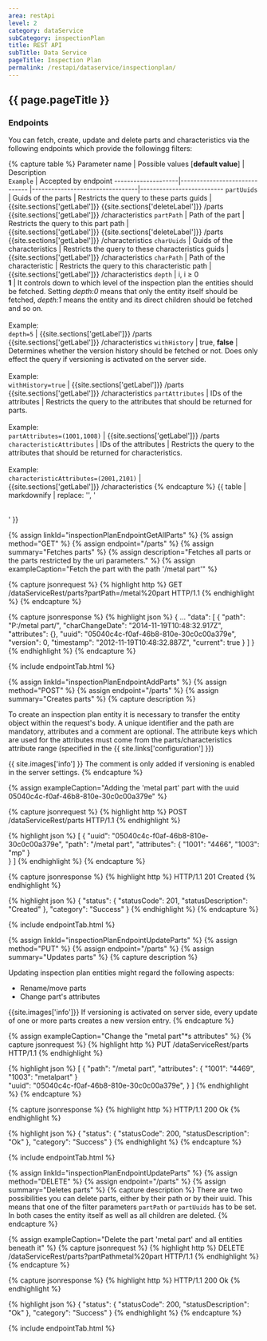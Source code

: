 ```yaml
---
area: restApi
level: 2
category: dataService
subCategory: inspectionPlan
title: REST API
subTitle: Data Service
pageTitle: Inspection Plan
permalink: /restapi/dataservice/inspectionplan/
---
```


## {{ page.pageTitle }}

### Endpoints

You can fetch, create, update and delete parts and characteristics via the following endpoints which provide the followingg filters:

{% capture table %}
Parameter name      | Possible values [**default value**] | Description  <br> ```Example``` | Accepted by endpoint
--------------------|------------------------------       |---------------------------------|--------------------------
`partUuids`           | Guids of the parts | Restricts the query to these parts guids | <nobr>{{site.sections['getLabel']}} {{site.sections['deleteLabel']}} /parts</nobr><br> {{site.sections['getLabel']}} /characteristics
`partPath`            | Path of the part | Restricts the query to this part path  | <nobr>{{site.sections['getLabel']}} {{site.sections['deleteLabel']}} /parts</nobr><br> {{site.sections['getLabel']}} /characteristics
`charUuids`           | Guids of the characteristics | Restricts the query to these characteristics guids | <nobr>{{site.sections['getLabel']}} /characteristics</nobr>
`charPath`            | Path of the characteristic | Restricts the query to this characteristic path  | <nobr>{{site.sections['getLabel']}} /characteristics</nobr>
`depth`               | i, i ≥ 0  <br>**1**  | It controls down to which level of the inspection plan the entities should be fetched. Setting *depth:0* means that only the entity itself should be fetched, *depth:1* means the entity and its direct children should be fetched and so on. <br><br>Example:<br>`depth=5` | <nobr>{{site.sections['getLabel']}} /parts</nobr><br> {{site.sections['getLabel']}} /characteristics
`withHistory`         | true, **false**      | Determines whether the version history should be fetched or not. Does only effect the query if versioning is activated on the server side. <br><br>Example:<br>`withHistory=true` | <nobr>{{site.sections['getLabel']}} /parts</nobr><br> {{site.sections['getLabel']}} /characteristics
`partAttributes`      | IDs of the attributes | Restricts the query to the attributes that should be returned for parts. <br><br>Example:<br>`partAttributes=(1001,1008)` | <nobr>{{site.sections['getLabel']}} /parts</nobr>
`characteristicAttributes` | IDs of the attributes | Restricts the query to the attributes that should be returned for characteristics. <br><br>Example:<br>`characteristicAttributes=(2001,2101)` | <nobr>{{site.sections['getLabel']}} /characteristics</nobr>
{% endcapture %}
{{ table | markdownify | replace: '<table>', '<table class="table table-hover">' }}

{% assign linkId="inspectionPlanEndpointGetAllParts" %}
{% assign method="GET" %}
{% assign endpoint="/parts" %}
{% assign summary="Fetches parts" %}
{% assign description="Fetches all parts or the parts restricted by the uri parameters." %}
{% assign exampleCaption="Fetch the part with the path '/metal part'" %}

{% capture jsonrequest %}
{% highlight http %}
GET /dataServiceRest/parts?partPath=/metal%20part HTTP/1.1
{% endhighlight %}
{% endcapture %}

{% capture jsonresponse %}
{% highlight json %}
{
   ...
   "data":
   [
      {
           "path": "P:/metal part/",
           "charChangeDate": "2014-11-19T10:48:32.917Z",
           "attributes": {},
           "uuid": "05040c4c-f0af-46b8-810e-30c0c00a379e",
           "version": 0,
           "timestamp": "2012-11-19T10:48:32.887Z",
           "current": true
       }
   ]
}
{% endhighlight %}
{% endcapture %}

{% include endpointTab.html %}


{% assign linkId="inspectionPlanEndpointAddParts" %}
{% assign method="POST" %}
{% assign endpoint="/parts" %}
{% assign summary="Creates parts" %}
{% capture description %}

To create an inspection plan entity it is necessary to transfer the entity object within the request's body. A unique identifier and the path are mandatory, attributes and a comment are optional. The attribute keys which are used for the attributes must come from the parts/characteristics attribute range (specified in the {{ site.links['configuration'] }})

{{ site.images['info'] }} The comment is only added if versioning is enabled in the server settings.
{% endcapture %}

{% assign exampleCaption="Adding the 'metal part' part with the uuid 05040c4c-f0af-46b8-810e-30c0c00a379e" %}

{% capture jsonrequest %}
{% highlight http %}
POST /dataServiceRest/parts HTTP/1.1
{% endhighlight %}

{% highlight json %}
[
  {
    "uuid": "05040c4c-f0af-46b8-810e-30c0c00a379e",
    "path": "/metal part",
    "attributes": { "1001": "4466", "1003": "mp" }       
  }
]
{% endhighlight %}
{% endcapture %}

{% capture jsonresponse %}
{% highlight http %}
HTTP/1.1 201 Created
{% endhighlight %}

{% highlight json %}
{
   "status":
   {
       "statusCode": 201,
       "statusDescription": "Created"
   },
   "category": "Success"
}
{% endhighlight %}
{% endcapture %}

{% include endpointTab.html %}


{% assign linkId="inspectionPlanEndpointUpdateParts" %}
{% assign method="PUT" %}
{% assign endpoint="/parts" %}
{% assign summary="Updates parts" %}
{% capture description %}

Updating inspection plan entities might regard the following aspects: 

* Rename/move parts
* Change part's attributes

{{site.images['info']}} If versioning is activated on server side, every update of one or more parts creates a new version entry.
{% endcapture %}

{% assign exampleCaption="Change the "metal part"*s attributes" %}
{% capture jsonrequest %}
{% highlight http %}
PUT /dataServiceRest/parts HTTP/1.1
{% endhighlight %}

{% highlight json %}
[
  {
     "path": "/metal part",
     "attributes": { "1001": "4469", "1003": "metalpart" }       
     "uuid": "05040c4c-f0af-46b8-810e-30c0c00a379e",
  }
]
{% endhighlight %}
{% endcapture %}

{% capture jsonresponse %}
{% highlight http %}
HTTP/1.1 200 Ok
{% endhighlight %}

{% highlight json %}
{
   "status":
   {
       "statusCode": 200,
       "statusDescription": "Ok"
   },
   "category": "Success"
}
{% endhighlight %}
{% endcapture %}

{% include endpointTab.html %}

{% assign linkId="inspectionPlanEndpointUpdateParts" %}
{% assign method="DELETE" %}
{% assign endpoint="/parts" %}
{% assign summary="Deletes parts" %}
{% capture description %}
There are two possibilities you can delete parts, either by their path or by their uuid. This means that one of the filter parameters `partPath` or `partUuids` has to be set. In both cases the entity itself as well as all children are deleted.
{% endcapture %}

{% assign exampleCaption="Delete the part 'metal part'  and all entities beneath it" %}
{% capture jsonrequest %}
{% highlight http %}
DELETE /dataServiceRest/parts?partPathmetal%20part HTTP/1.1
{% endhighlight %}
{% endcapture %}

{% capture jsonresponse %}
{% highlight http %}
HTTP/1.1 200 Ok
{% endhighlight %}

{% highlight json %}
{
   "status":
   {
       "statusCode": 200,
       "statusDescription": "Ok"
   },
   "category": "Success"
}
{% endhighlight %}
{% endcapture %}

{% include endpointTab.html %}
